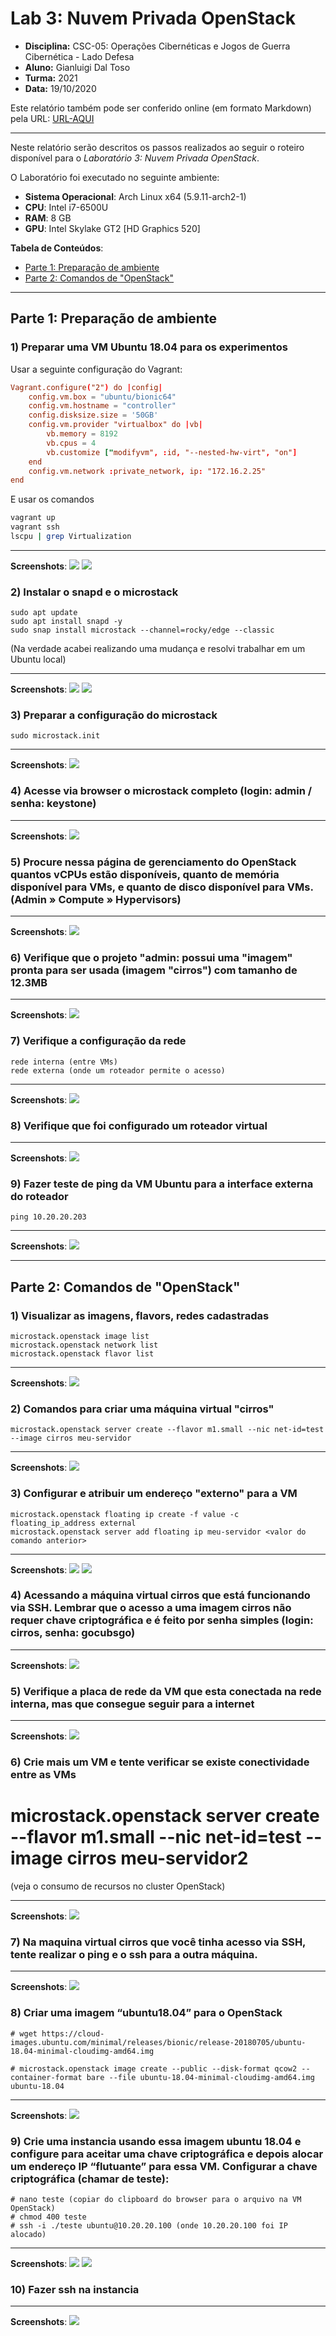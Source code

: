 # Lab 3: Nuvem Privada OpenStack

- **Disciplina:** CSC-05: Operações Cibernéticas e Jogos de Guerra Cibernética - Lado Defesa
- **Aluno:** Gianluigi Dal Toso
- **Turma:** 2021
- **Data:** 19/10/2020

Este relatório também pode ser conferido online (em formato Markdown) pela URL: [URL-AQUI](URL-AQUI)

---

Neste relatório serão descritos os passos realizados ao seguir o roteiro disponível para o _Laboratório 3: Nuvem Privada OpenStack_.

<!-- A execução do laboratório foi gravada no formato _asciinema_ (gravação do terminal, sem intervalo entre comandos). Para cada subseção à seguir, serão disponibilizados os links referentes as gravações. -->

O Laboratório foi executado no seguinte ambiente:
- **Sistema Operacional**: Arch Linux x64 (5.9.11-arch2-1)
- **CPU**: Intel i7-6500U
- **RAM**: 8 GB
- **GPU**: Intel Skylake GT2 [HD Graphics 520]


**Tabela de Conteúdos**:

<!-- vscode-markdown-toc -->
* [Parte 1: Preparação de ambiente](#Parte1:Preparaodeambiente)
* [Parte 2: Comandos de "OpenStack"](#Parte2:ComandosdeOpenStack)

<!-- vscode-markdown-toc-config
	numbering=false
	autoSave=true
	/vscode-markdown-toc-config -->
<!-- /vscode-markdown-toc -->

---

## <a name='Parte1:Preparaodeambiente'></a>Parte 1: Preparação de ambiente


### <a name='PrepararumaVMUbuntu18.04paraosexperimentos'></a>1) Preparar uma VM Ubuntu 18.04 para os experimentos

Usar a seguinte configuração do Vagrant:
```conf
Vagrant.configure("2") do |config|
    config.vm.box = "ubuntu/bionic64"
    config.vm.hostname = "controller"
    config.disksize.size = '50GB'
    config.vm.provider "virtualbox" do |vb|
        vb.memory = 8192
        vb.cpus = 4
        vb.customize ["modifyvm", :id, "--nested-hw-virt", "on"]
    end
    config.vm.network :private_network, ip: "172.16.2.25"
end
```

E usar os comandos
```bash
vagrant up
vagrant ssh
lscpu | grep Virtualization
```

---
**Screenshots**:
![](images/11a.png)
![](images/11b.png)

### <a name='Instalarosnapdeomicrostack'></a>2) Instalar o snapd e o microstack
```
sudo apt update
sudo apt install snapd -y
sudo snap install microstack --channel=rocky/edge --classic
```

(Na verdade acabei realizando uma mudança e resolvi trabalhar em um Ubuntu local)

---
**Screenshots**:
![](images/12a.png)
![](images/12b.png)

### <a name='Prepararaconfiguraodomicrostack'></a>3) Preparar a configuração do microstack
```
sudo microstack.init
```

---
**Screenshots**:
![](images/13a.png)

### <a name='Acesseviabrowseromicrostackcompletologin:adminsenha:keystone'></a>4) Acesse via browser o microstack completo (login: admin / senha: keystone)

---
**Screenshots**:
![](images/14a.png)

### <a name='ProcurenessapginadegerenciamentodoOpenStackquantosvCPUsestodisponveisquantodememriadisponvelparaVMsequantodediscodisponvelparaVMs.AdminComputeHypervisors'></a>5) Procure nessa página de gerenciamento do OpenStack quantos vCPUs estão disponíveis, quanto de memória disponível para VMs, e quanto de disco disponível para VMs. (Admin » Compute » Hypervisors)

---
**Screenshots**:
![](images/15a.png)


### <a name='Verifiquequeoprojetoadmin:possuiumaimagemprontaparaserusadaimagemcirroscomtamanhode12.3MB'></a>6) Verifique que o projeto "admin: possui uma "imagem" pronta para ser usada (imagem "cirros") com tamanho de 12.3MB

---
**Screenshots**:
![](images/16a.png)


### <a name='Verifiqueaconfiguraodarede'></a>7) Verifique a configuração da rede

```
rede interna (entre VMs)
rede externa (onde um roteador permite o acesso)
```

---
**Screenshots**:
![](images/17a.png)

### <a name='Verifiquequefoiconfiguradoumroteadorvirtual'></a>8) Verifique que foi configurado um roteador virtual

---
**Screenshots**:
![](images/18a.png)

### <a name='FazertestedepingdaVMUbuntuparaainterfaceexternadoroteador'></a>9) Fazer teste de ping da VM Ubuntu para a interface externa do roteador

```
ping 10.20.20.203
```

---
**Screenshots**:
![](images/19a.png)


---
## <a name='Parte2:ComandosdeOpenStack'></a>Parte 2: Comandos de "OpenStack"

### <a name='Visualizarasimagensflavorsredescadastradas'></a>1) Visualizar as imagens, flavors, redes cadastradas
```
microstack.openstack image list
microstack.openstack network list
microstack.openstack flavor list
```

---
**Screenshots**:
![](images/21a.png)


### <a name='Comandosparacriarumamquinavirtualcirros'></a>2) Comandos para criar uma máquina virtual "cirros"
```
microstack.openstack server create --flavor m1.small --nic net-id=test --image cirros meu-servidor
```

---
**Screenshots**:
![](images/22a.png)


### <a name='ConfigurareatribuirumendereoexternoparaaVM'></a>3) Configurar e atribuir um endereço "externo" para a VM

```
microstack.openstack floating ip create -f value -c floating_ip_address external
microstack.openstack server add floating ip meu-servidor <valor do comando anterior>
```

---
**Screenshots**:
![](images/23a.png)
![](images/23b.png)


### <a name='AcessandoamquinavirtualcirrosqueestfuncionandoviaSSH.Lembrarqueoacessoaumaimagemcirrosnorequerchavecriptogrficaefeitoporsenhasimpleslogin:cirrossenha:gocubsgo'></a>4) Acessando a máquina virtual cirros que está funcionando via SSH. Lembrar que o acesso a uma imagem cirros não requer chave criptográfica e é feito por senha simples (login: cirros, senha: gocubsgo)

---
**Screenshots**:
![](images/24a.png)


### <a name='VerifiqueaplacaderededaVMqueestaconectadanaredeinternamasqueconsegueseguirparaainternet'></a>5) Verifique a placa de rede da VM que esta conectada na rede interna, mas que consegue seguir para a internet

---
**Screenshots**:
![](images/25a.png)


### <a name='CriemaisumVMetenteverificarseexisteconectividadeentreasVMs'></a>6) Crie mais um VM e tente verificar se existe conectividade entre as VMs
# microstack.openstack server create --flavor m1.small --nic net-id=test -- image cirros meu-servidor2
(veja o consumo de recursos no cluster OpenStack)

---
**Screenshots**:
![](images/26a.png)

### <a name='NamaquinavirtualcirrosquevoctinhaacessoviaSSHtenterealizaropingeosshparaaoutramquina.'></a>7) Na maquina virtual cirros que você tinha acesso via SSH, tente realizar o ping e o ssh para a outra máquina.

---
**Screenshots**:
![](images/27a.png)

### <a name='Criarumaimagemubuntu18.04paraoOpenStack'></a>8) Criar uma imagem “ubuntu18.04” para o OpenStack

```
# wget https://cloud-images.ubuntu.com/minimal/releases/bionic/release-20180705/ubuntu-18.04-minimal-cloudimg-amd64.img

# microstack.openstack image create --public --disk-format qcow2 --container-format bare --file ubuntu-18.04-minimal-cloudimg-amd64.img ubuntu-18.04
```

---
**Screenshots**:
![](images/28a.png)


### <a name='Crieumainstanciausandoessaimagemubuntu18.04econfigureparaaceitarumachavecriptogrficaedepoisalocarumendereoIPflutuanteparaessaVM.Configurarachavecriptogrficachamardeteste:'></a>9) Crie uma instancia usando essa imagem ubuntu 18.04 e configure para aceitar uma chave criptográfica e depois alocar um endereço IP “flutuante” para essa VM. Configurar a chave criptográfica (chamar de teste):

```
# nano teste (copiar do clipboard do browser para o arquivo na VM OpenStack)
# chmod 400 teste
# ssh -i ./teste ubuntu@10.20.20.100 (onde 10.20.20.100 foi IP alocado)
```

---
**Screenshots**:
![](images/29a.png)
![](images/29b.png)


### <a name='Fazersshnainstancia'></a>10) Fazer ssh na instancia

---
**Screenshots**:
![](images/210a.png)